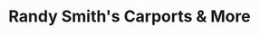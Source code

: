 ---
title: "Randy Smith's Carports & More"
url: /overton/randy-smiths-carports-und-more/
shop: Eisenwaren
---